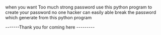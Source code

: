 when you want Too much strong password use this python program 
to create your password no one hacker can easily able break the password which generate from this python program


-------Thank you for coming here --------- 
